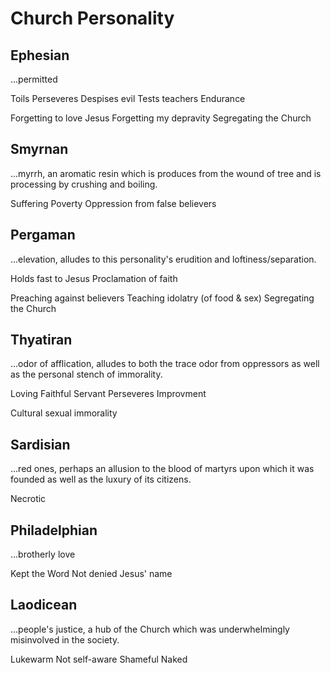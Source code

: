 # Church Personality


## Ephesian
...permitted

Toils
Perseveres
Despises evil
Tests teachers
Endurance

Forgetting to love Jesus
Forgetting my depravity
Segregating the Church


## Smyrnan
...myrrh, an aromatic resin which is produces from the wound of tree and is processing by crushing and boiling.

Suffering
Poverty
Oppression from false believers


## Pergaman
...elevation, alludes to this personality's erudition and loftiness/separation.


Holds fast to Jesus
Proclamation of faith

Preaching against believers
Teaching idolatry (of food & sex)
Segregating the Church


## Thyatiran
...odor of afflication, alludes to both the trace odor from oppressors as well as the personal stench of immorality.

Loving
Faithful
Servant
Perseveres
Improvment

Cultural sexual immorality


## Sardisian
...red ones, perhaps an allusion to the blood of martyrs upon which it was founded as well as the luxury of its citizens.

Necrotic


## Philadelphian
...brotherly love

Kept the Word
Not denied Jesus' name


## Laodicean
...people's justice, a hub of the Church which was underwhelmingly misinvolved in the society.

Lukewarm
Not self-aware
Shameful
Naked